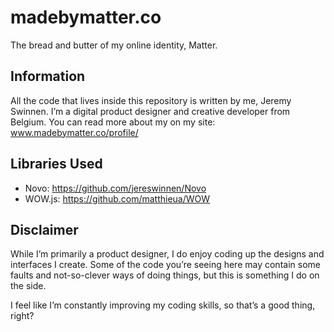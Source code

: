 # madebymatter.co

The bread and butter of my online identity, Matter.

## Information
All the code that lives inside this repository is written by me, Jeremy Swinnen. I’m a digital product designer and creative developer from Belgium. You can read more about my on my site: www.madebymatter.co/profile/

## Libraries Used
- Novo: https://github.com/jereswinnen/Novo
- WOW.js: https://github.com/matthieua/WOW

## Disclaimer
While I’m primarily a product designer, I do enjoy coding up the designs and interfaces I create. Some of the code you’re seeing here may contain some faults and not-so-clever ways of doing things, but this is something I do on the side.

I feel like I’m constantly improving my coding skills, so that’s a good thing, right?
